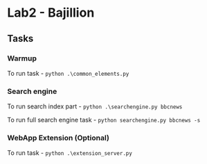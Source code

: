 # Lab2 - Bajillion

## Tasks

### Warmup
To run task - `python .\common_elements.py`

### Search engine
To run search index part  - `python .\searchengine.py bbcnews`

To run full search engine task - `python searchengine.py bbcnews -s`

### WebApp Extension (Optional)
To run task - `python .\extension_server.py `
